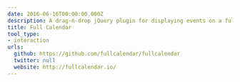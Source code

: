 ```yaml
---
date: 2016-06-16T00:00:00.000Z
description: A drag-n-drop jQuery plugin for displaying events on a full-sized calendar.
title: Full Calendar
tool_type:
- interaction
urls:
  github: https://github.com/fullcalendar/fullcalendar
  twitter: null
  website: http://fullcalendar.io/
---
```


